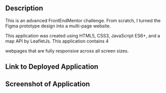 ## Description
This is an advanced FrontEndMentor challenge. From scratch, I turned the Figma prototype design into a multi-page website. 

This application was created using HTML5, CSS3, JavaScript ES6+, and a map API by LeafletJs. This application contains 4 

webpages that are fully responsive across all screen sizes.

## Link to Deployed Application

## Screenshot of Application
